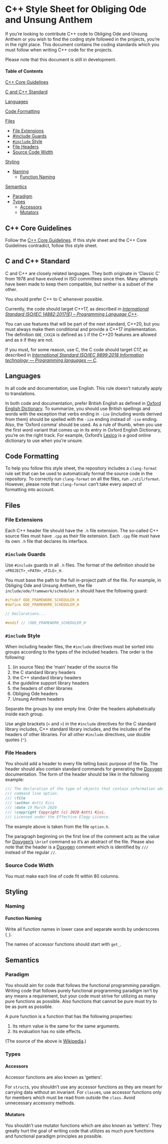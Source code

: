 # C++ Style Sheet for Obliging Ode and Unsung Anthem

If you’re looking to contribute C++ code to Obliging Ode and Unsung Anthem or you wish to find the coding style followed in the projects, you’re in the right place. This document contains the coding standards which you must follow when writing C++ code for the projects.

Please note that this document is still in development.

#### Table of Contents

[C++ Core Guidelines](#c-core-guidelines)

[C and C++ Standard](#c-and-c-standard)

[Languages](#languages)

[Code Formatting](#code-formatting)

[Files](#files)
* [File Extensions](#file-extensions)
* [#include Guards](#include-guards)
* [`#include` Style](#include-style)
* [File Headers](#file-headers)
* [Source Code Width](#source-code-width)

[Styling](#styling)
* [Naming](#naming)
  * [Function Naming](#function-naming)

[Semantics](#semantics)
* [Paradigm](#paradigm)
* [Types](#types)
  * [Accessors](#accessors)
  * [Mutators](#mutators)

## C++ Core Guidelines

Follow the [C++ Core Guidelines](https://github.com/isocpp/CppCoreGuidelines/blob/master/CppCoreGuidelines.md). If this style sheet and the C++ Core Guidelines contradict, follow this style sheet.

## C and C++ Standard

C and C++ are closely related languages. They both originate in ‘Classic C’ from 1978 and have evolved in ISO committees since then. Many attempts have been made to keep them compatible, but neither is a subset of the other.

You should prefer C++ to C whenever possible.

Currently, the code should target C++17, as described in [*International Standard ISO/IEC 14882:2017(E) – Programming Language C++*](https://www.iso.org/standard/68564.html).

You can use features that will be part of the next standard, C++20, but you must always make them conditional and provide a C++17 implementation. The definition `ODE_CXX2A` is defined as `1` if the C++20 features are allowed and as `0` if they are not.

If you must, for some reason, use C, the C code should target C17, as described in [*International Standard ISO/IEC 9899:2018 Information technology — Programming languages — C*](https://www.iso.org/standard/74528.html).

## Languages

In all code and documentation, use English. This rule doesn’t naturally apply to translations.

In both code and documentation, prefer British English as defined in [Oxford English Dictionary](https://oed.com). To summarize, you should use British spellings and words with the exception that verbs ending in `-ize` (including words derived from them) should be spelled with the `-ize` ending instead of `-ise` ending. Also, the ‘Oxford comma’ should be used. As a rule of thumb, when you use the first word variant that comes up in its entry in Oxford English Dictionary, you’re on the right track. For example, Oxford’s [Lexico](https://lexico.com) is a good online dictionary to use when you’re unsure.

## Code Formatting

To help you follow this style sheet, the repository includes a `clang-format` rule set that can be used to automatically format the source code in the repository. To correctly run `clang-format` on all the files, run `./util/format`. However, please note that `clang-format` can’t take every aspect of formatting into account.

## Files

### File Extensions

Each C++ header file should have the `.h` file extension. The so-called C++ source files must have `.cpp` as their file extension. Each `.cpp` file must have its own `.h` file that declares its interface.

### `#include` Guards

Use `#include` guards in all `.h` files. The format of the definition should be `<PROJECT>_<PATH>_<FILE>_H`.

You must base the path to the full in-project path of the file. For example, in Obliging Ode and Unsung Anthem, the file `include/ode/framework/scheduler.h` should have the following guard:

```cpp
#ifndef ODE_FRAMEWORK_SCHEDULER_H
#define ODE_FRAMEWORK_SCHEDULER_H

// Declarations...

#endif // !ODE_FRAMEWORK_SCHEDULER_H
```

### `#include` Style

When including header files, the `#include` directives must be sorted into groups according to the types of the included headers. The order is the following:

1. (in source files) the ‘main’ header of the source file
2. the C standard library headers
3. the C++ standard library headers
4. the guideline support library headers
5. the headers of other libraries
6. Obliging Ode headers
7. Unsung Anthem headers

Separate the groups by one empty line. Order the headers alphabetically inside each group.

Use angle brackets (`<` and `>`) in the `#include` directives for the C standard library includes, C++ standard library includes, and the includes of the headers of other libraries. For all other `#include` directives, use double quotes (`"`).

### File Headers

You should add a header to every file telling basic purpose of the file. The header should also contain standard commands for generating the [Doxygen](http://doxygen.nl) documentation. The form of the header should be like in the following example:

```cpp
/// The declaration of the type of objects that contain information about one
/// command line option.
/// \file
/// \author Antti Kivi
/// \date 19 March 2020
/// \copyright Copyright (c) 2020 Antti Kivi.
/// Licensed under the Effective Elegy Licence.
```

The example above is taken from the file `option.h`.

The paragraph beginning on the first line of the comment acts as the value for [Doxygen’s](http://doxygen.nl) `\brief` command so it’s an abstract of the file. Please also note that the header is a [Doxygen](http://doxygen.nl) comment which is identified by `///` instead of the regular `//`.

### Source Code Width

You must make each line of code fit within 80 columns.

## Styling

### Naming

#### Function Naming

Write all function names in lower case and separate words by underscores (`_`).

The names of accessor functions should start with `get_`.

## Semantics

### Paradigm

You should aim for code that follows the functional programming paradigm. Writing code that follows purely functional programming paradigm isn’t by any means a requirement, but your code must strive for utilizing as many pure functions as possible. Also functions that cannot be pure must try to be as pure as possible.

A pure function is a function that has the following properties:
1. Its return value is the same for the same arguments.
2. Its evaluation has no side effects.

(The source of the above is [Wikipedia](https://en.wikipedia.org/wiki/Pure_function).)

### Types

#### Accessors

Accessor functions are also known as ‘getters’.

For `struct`s, you shouldn’t use any accessor functions as they are meant for carrying data without an invariant. For `class`es, use accessor functions only for members which must be read from outside the `class`. Avoid unnecessary accessory methods.

#### Mutators

You shouldn’t use mutator functions which are also known as ‘setters’. They greatly hurt the goal of writing code that utilizes as much pure functions and functional paradigm principles as possible.

